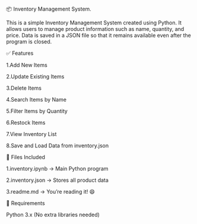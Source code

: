 📦 Inventory Management System.

This is a simple Inventory Management System created using Python. It allows users to manage product information such as name, quantity, and price. Data is saved in a JSON file so that it remains available even after the program is closed.

✅ Features

 1.Add New Items

 2.Update Existing Items

 3.Delete Items

 4.Search Items by Name

 5.Filter Items by Quantity

 6.Restock Items

 7.View Inventory List

 8.Save and Load Data from inventory.json

📂 Files Included

 1.inventory.ipynb → Main Python program

 2.inventory.json → Stores all product data

 3.readme.md → You’re reading it! 😄

🔧 Requirements

   Python 3.x
     (No extra libraries needed)
